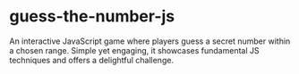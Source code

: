 # guess-the-number-js
An interactive JavaScript game where players guess a secret number within a chosen range. Simple yet engaging, it showcases fundamental JS techniques and offers a delightful challenge.
